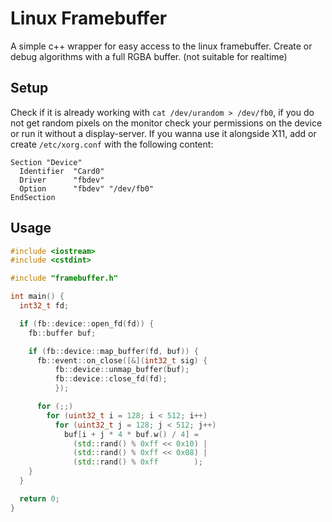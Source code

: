 # Linux Framebuffer
A simple c++ wrapper for easy access to the linux framebuffer.
Create or debug algorithms with a full RGBA buffer. (not suitable for realtime)

## Setup
Check if it is already working with ```cat /dev/urandom > /dev/fb0```, if you do not get random pixels on the monitor check your permissions on the device or run it without a display-server.
If you wanna use it alongside X11, add or create ```/etc/xorg.conf``` with the following content:

```
Section "Device"
  Identifier  "Card0"
  Driver      "fbdev"
  Option      "fbdev" "/dev/fb0"
EndSection
```

## Usage

```cpp
#include <iostream>
#include <cstdint>

#include "framebuffer.h"

int main() {
  int32_t fd;

  if (fb::device::open_fd(fd)) {
    fb::buffer buf;

    if (fb::device::map_buffer(fd, buf)) {
      fb::event::on_close([&](int32_t sig) {
          fb::device::unmap_buffer(buf);
          fb::device::close_fd(fd);
          });

      for (;;)
        for (uint32_t i = 128; i < 512; i++)
          for (uint32_t j = 128; j < 512; j++)
            buf[i + j * 4 * buf.w() / 4] =
              (std::rand() % 0xff << 0x10) |
              (std::rand() % 0xff << 0x08) |
              (std::rand() % 0xff        );
    }
  }

  return 0;
}
```
